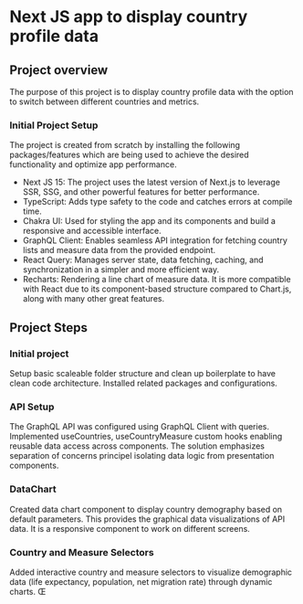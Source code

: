 # Next JS app to display country profile data

## Project overview

The purpose of this project is to display country profile data with the option to switch between different countries and metrics.

### Initial Project Setup

The project is created from scratch by installing the following packages/features which are being used to achieve the desired functionality and optimize app performance.

- Next JS 15: The project uses the latest version of Next.js to leverage SSR, SSG, and other powerful features for better performance.
- TypeScript: Adds type safety to the code and catches errors at compile time.
- Chakra UI: Used for styling the app and its components and build a responsive and accessible interface.
- GraphQL Client: Enables seamless API integration for fetching country lists and measure data from the provided endpoint.
- React Query: Manages server state, data fetching, caching, and synchronization in a simpler and more efficient way.
- Recharts: Rendering a line chart of measure data. It is more compatible with React due to its component-based structure compared to Chart.js, along with many other great features.

## Project Steps

### Initial project

Setup basic scaleable folder structure and clean up boilerplate to have clean code architecture. Installed related packages and configurations.

### API Setup

The GraphQL API was configured using GraphQL Client with queries. Implemented useCountries, useCountryMeasure custom hooks enabling reusable data access across components. The solution emphasizes separation of concerns principel isolating data logic from presentation components.

### DataChart

Created data chart component to display country demography based on default parameters. This provides the graphical data visualizations of API data. It is a responsive component to work on different screens.

### Country and Measure Selectors

Added interactive country and measure selectors to visualize demographic data (life expectancy, population, net migration rate) through dynamic charts.
Œ